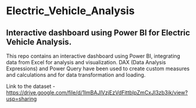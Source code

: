 # Electric_Vehicle_Analysis
## Interactive dashboard using Power BI for Electric Vehicle Analysis.

This repo contains an interactive dashboard using Power BI, integrating data from Excel for analysis and visualization. DAX (Data Analysis Expressions) and Power Query have been used to create custom measures and calculations and for data transformation and loading.

Link to the dataset - https://drive.google.com/file/d/1lmBAJlVzjEzVdFittblpZmCxJl3zb3ik/view?usp=sharing
